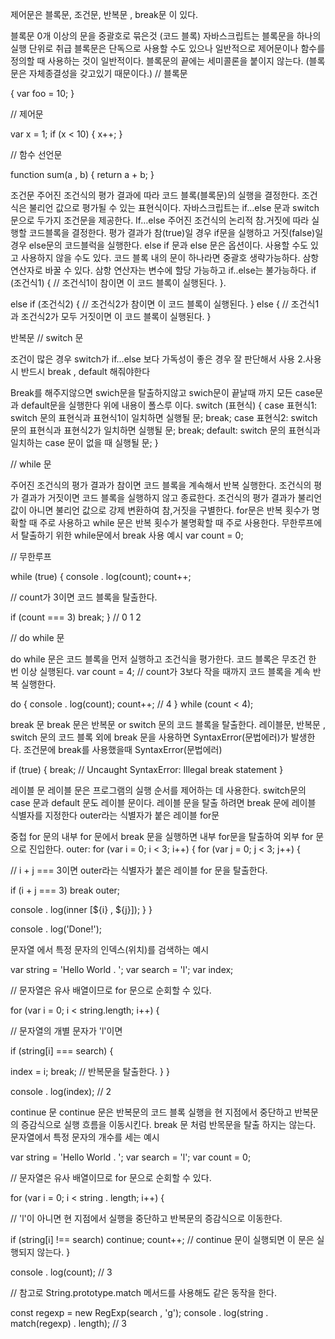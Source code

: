 제어문은 블록문, 조건문, 반복문 , break문 이 있다. 

블록문
0개 이상의 문을 중괄호로 묶은것 (코드 블록)
자바스크립트는 블록문을 하나의 실행 단위로 취급
블록문은 단독으로 사용할 수도 있으나 일반적으로 제어문이나 함수를 정의할 때 사용하는 것이 일반적이다.
블록문의 끝에는 세미콜론을 붙이지 않는다. (블록문은 자체종결성을 갖고있기 때문이다.)
// 블록문

{ var foo = 10; }

// 제어문

var x = 1; if (x < 10) { x++; }

// 함수 선언문

function sum(a , b) { return a + b; }

조건문
주어진 조건식의 평가 결과에 따라 코드 블록(블록문)의 실행을 결정한다.
조건식은 불리언 값으로 평가될 수 있는 표현식이다.
자바스크립트는 if…else 문과 switch 문으로 두가지 조건문을 제공한다.
If…else
주어진 조건식의 논리적 참.거짓에 따라 실행할 코드블록을 결정한다.
평가 결과가 참(true)일 경우 if문을 실행하고 거짓(false)일 경우 else문의 코드블럭을 실행한다.
else if 문과 else 문은 옵션이다. 사용할 수도 있고 사용하지 않을 수도 있다.
코드 블록 내의 문이 하나라면 중괄호 생략가능하다.
삼항 연산자로 바꿀 수 있다.
삼항 연산자는 변수에 할당 가능하고 if..else는 불가능하다.
if (조건식1) { // 조건식1이 참이면 이 코드 블록이 실행된다. }.

else if (조건식2) { // 조건식2가 참이면 이 코드 블록이 실행된다. } else { // 조건식1과 조건식2가 모두 거짓이면 이 코드 블록이 실행된다. }

반복문
// switch 문

조건이 많은 경우 switch가 if…else 보다 가독성이 좋은 경우 잘 판단해서 사용
2.사용시 반드시 break , default 해줘야한다

Break를 해주지않으면 swich문을 탈출하지않고 swich문이 끝날때 까지 모든 case문과 default문을 실행한다
위에 내용이 폴스루 이다.
switch (표현식) { case 표현식1: switch 문의 표현식과 표현식1이 일치하면 실행될 문; break; case 표현식2: switch 문의 표현식과 표현식2가 일치하면 실행될 문; break; default: switch 문의 표현식과 일치하는 case 문이 없을 때 실행될 문; }



// while 문

주어진 조건식의 평가 결과가 참이면 코드 블록을 계속해서 반복 실행한다.
조건식의 평가 결과가 거짓이면 코드 블록을 실행하지 않고 종료한다.
조건식의 평가 결과가 불리언 값이 아니면 불리언 값으로 강제 변환하여 참,거짓을 구별한다.
for문은 반복 횟수가 명확할 때 주로 사용하고 while 문은 반복 횟수가 불명확할 때 주로 사용한다.
무한루프에서 탈출하기 위한 while문에서 break 사용 예시
var count = 0;

// 무한루프

while (true) { console . log(count); count++;

// count가 3이면 코드 블록을 탈출한다.

if (count === 3) break; } // 0 1 2

// do while 문

do while 문은 코드 블록을 먼저 실행하고 조건식을 평가한다.
코드 블록은 무조건 한 번 이상 실행된다.
var count = 4; // count가 3보다 작을 때까지 코드 블록을 계속 반복 실행한다.

do { console . log(count); count++; // 4 } while (count < 4);

break 문
break 문은 반복문 or switch 문의 코드 블록을 탈출한다.
레이블문, 반복문 , switch 문의 코드 블록 외에 break 문을 사용하면 SyntaxError(문법에러)가 발생한다.
조건문에 break를 사용했을때 SyntaxError(문법에러)

if (true) { break; // Uncaught SyntaxError: Illegal break statement }

레이블 문
레이블 문은 프로그램의 실행 순서를 제어하는 데 사용한다.
switch문의 case 문과 default 문도 레이블 문이다.
레이블 문을 탈출 하려면 break 문에 레이블 식별자를 지정한다
outer라는 식별자가 붙은 레이블 for문

중첩 for 문의 내부 for 문에서 break 문을 실행하면 내부 for문을 탈출하여 외부 for 문으로 진입한다.
outer: for (var i = 0; i < 3; i++) { for (var j = 0; j < 3; j++) {



// i + j === 3이면 outer라는 식별자가 붙은 레이블 for 문을 탈출한다.



if (i + j === 3) break outer;



console . log(inner [${i} , ${j}]); } }



console . log('Done!');



문자열 에서 특정 문자의 인덱스(위치)를 검색하는 예시



var string = 'Hello World . '; var search = 'l'; var index;



// 문자열은 유사 배열이므로 for 문으로 순회할 수 있다.



for (var i = 0; i < string.length; i++) {



// 문자열의 개별 문자가 'l'이면



if (string[i] === search) {

index = i; break;   // 반복문을 탈출한다. } }



console . log(index); // 2



continue 문
continue 문은 반복문의 코드 블록 실행을 현 지점에서 중단하고 반복문의 증감식으로 실행 흐름을 이동시킨다.
break 문 처럼 반목문을 탈출 하지는 않는다.
문자열에서 특정 문자의 개수를 세는 예시

var string = 'Hello World . '; var search = 'l'; var count = 0;



// 문자열은 유사 배열이므로 for 문으로 순회할 수 있다.



for (var i = 0; i < string . length; i++) {



// 'l'이 아니면 현 지점에서 실행을 중단하고 반복문의 증감식으로 이동한다.



if (string[i] !== search) continue; count++; // continue 문이 실행되면 이 문은 실행되지 않는다. }



console . log(count); // 3



// 참고로 String.prototype.match 메서드를 사용해도 같은 동작을 한다.



const regexp = new RegExp(search , 'g'); console . log(string . match(regexp) . length); // 3
